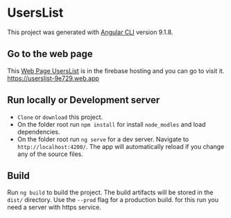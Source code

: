 # UsersList

This project was generated with [Angular CLI](https://github.com/angular/angular-cli) version 9.1.8.

## Go to the web page
This [Web Page UsersList](https://userslist-9e729.web.app) is in the firebase hosting and you can go to visit it.
https://userslist-9e729.web.app


## Run locally or Development server
- `Clone` or `download` this project.
- On the folder root run `npm install` for install `node_modles` and load dependencies.
- On the folder root run `ng serve` for a dev server. Navigate to `http://localhost:4200/`. The app will automatically reload if you change any of the source files.

## Build

Run `ng build` to build the project. The build artifacts will be stored in the `dist/` directory. Use the `--prod` flag for a production build.
for this run you need a server with https service.
